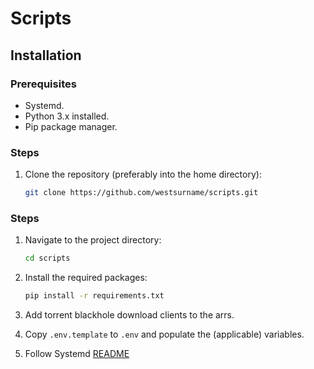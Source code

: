 # Scripts

## Installation

### Prerequisites
- Systemd.
- Python 3.x installed.
- Pip package manager.

### Steps
1. Clone the repository (preferably into the home directory):

   ```bash
   git clone https://github.com/westsurname/scripts.git
   ```

### Steps
1. Navigate to the project directory:

    ```bash
    cd scripts
    ```

2. Install the required packages:

    ```bash 
    pip install -r requirements.txt 
    ```

3. Add torrent blackhole download clients to the arrs.

4. Copy `.env.template` to `.env` and populate the (applicable) variables.

5. Follow Systemd [README](systemd/README.md)